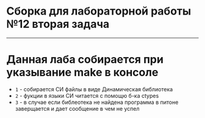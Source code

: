 # Сборка для лабораторной работы №12 вторая задача

---

# Данная лаба собирается при указывание make в консоле
- `1` - собирается СИ файлы в виде Динамическая библиотека
- `2` - фукции в языки СИ читается с помощю б-ка ctypes
- `3` - в случае если библеотека не найдена программа в питоне заверщается и дает сообщение в чем не успел